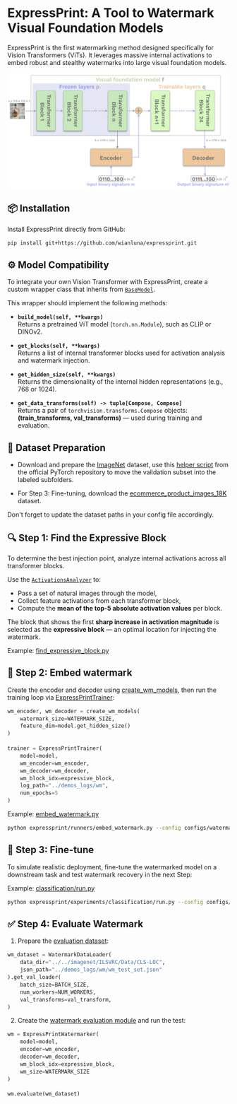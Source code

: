 # ExpressPrint: A Tool to Watermark Visual Foundation Models

ExpressPrint is the first watermarking method designed specifically for Vision Transformers (ViTs). It leverages massive internal activations to embed robust and stealthy watermarks into large visual foundation models.

<p align="center">
  <img src="assets/expressprint_schema.jpeg" alt="ExpressPrint Overview" />
</p>

## 📦 Installation
Install ExpressPrint directly from GitHub:
```bash
pip install git+https://github.com/wianluna/expressprint.git
```

## ⚙️ Model Compatibility

To integrate your own Vision Transformer with ExpressPrint, create a custom wrapper class that inherits from [`BaseModel`](./expressprint/models/model_pattern.py).

This wrapper should implement the following methods:

- **`build_model(self, **kwargs)`**  
  Returns a pretrained ViT model (`torch.nn.Module`), such as CLIP or DINOv2.

- **`get_blocks(self, **kwargs)`**  
  Returns a list of internal transformer blocks used for activation analysis and watermark injection.

- **`get_hidden_size(self, **kwargs)`**  
  Returns the dimensionality of the internal hidden representations (e.g., 768 or 1024).

- **`get_data_transforms(self) -> tuple[Compose, Compose]`**  
  Returns a pair of `torchvision.transforms.Compose` objects:  
  **(train_transforms, val_transforms)** — used during training and evaluation.


## 📁 Dataset Preparation
* Download and prepare the [ImageNet](https://www.image-net.org/index.php) dataset, use this [helper script](https://raw.githubusercontent.com/soumith/imagenetloader.torch/master/valprep.sh) from the official PyTorch repository to move the validation subset into the labeled subfolders.

* For Step 3: Fine-tuning, download the [ecommerce_product_images_18K](https://www.kaggle.com/datasets/fatihkgg/ecommerce-product-images-18k) dataset.

Don't forget to update the dataset paths in your config file accordingly.

## 🔍 Step 1: Find the Expressive Block

To determine the best injection point, analyze internal activations across all transformer blocks.

Use the [`ActivationsAnalyzer`](./expressprint/methods/massive_activations.py) to:
- Pass a set of natural images through the model,
- Collect feature activations from each transformer block,
- Compute the **mean of the top-5 absolute activation values** per block.

The block that shows the first **sharp increase in activation magnitude** is selected as the **expressive block** — an optimal location for injecting the watermark.

Example: [find_expressive_block.py](./expressprint/runners/find_expressive_block.py)


## 🔧 Step 2: Embed watermark

Create the encoder and decoder using [create_wm_models](./expressprint/models/), then run the training loop via [ExpressPrintTrainer](./expressprint/trainers/wm_trainer.py):

```python
wm_encoder, wm_decoder = create_wm_models(
    watermark_size=WATERMARK_SIZE,
    feature_dim=model.get_hidden_size()
)

trainer = ExpressPrintTrainer(
    model=model,
    wm_encoder=wm_encoder,
    wm_decoder=wm_decoder,
    wm_block_idx=expressive_block,
    log_path="../demos_logs/wm",
    num_epochs=5
)
```
Example: [embed_watermark.py](./expressprint/runners/embed_watermark.py)
```bash
python expressprint/runners/embed_watermark.py --config configs/watermarking/expressprint_clip.yaml
```

## 🔄 Step 3: Fine-tune

To simulate realistic deployment, fine-tune the watermarked model on a downstream task and test watermark recovery in the next Step:

Example: [classification/run.py](./expressprint/experiments/classification/run.py)
```bash
python expressprint/experiments/classification/run.py --config configs/finetuning/ecommerce_cosine.yaml
```

## ✅ Step 4: Evaluate Watermark

1. Prepare the [evaluation dataset](./expressprint/datasets/wm_dataset.py):

```python
wm_dataset = WatermarkDataLoader(
    data_dir="../../imagenet/ILSVRC/Data/CLS-LOC",
    json_path="../demos_logs/wm/wm_test_set.json"
).get_val_loader(
    batch_size=BATCH_SIZE,
    num_workers=NUM_WORKERS,
    val_transforms=val_transform,
)
```

2. Create the [watermark evaluation module](./expressprint/methods/expressprint.py) and run the test:
```python
wm = ExpressPrintWatermarker(
    model=model,
    encoder=wm_encoder,
    decoder=wm_decoder,
    wm_block_idx=expressive_block,
    wm_size=WATERMARK_SIZE
)

wm.evaluate(wm_dataset)
```
